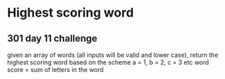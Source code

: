 # Highest scoring word
## 301 day 11 challenge

given an array of words (all inputs will be valid and lower case), return the highest scoring word based on the scheme 
a = 1, b = 2, c = 3  etc 
word score = sum of letters in the word